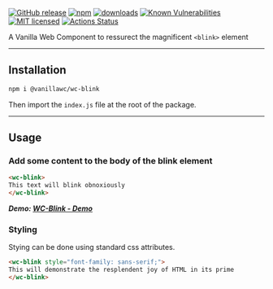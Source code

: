 [![GitHub release](https://img.shields.io/github/v/release/vanillawc/wc-blink.svg)](https://github.com/vanillawc/wc-blink/releases)
[![npm](https://badgen.net/npm/v/@vanillawc/wc-blink)](https://www.npmjs.com/package/@vanillawc/wc-blink)
[![downloads](https://badgen.net/npm/dt/@vanillawc/wc-blink)](https://www.npmjs.com/package/@vanillawc/wc-blink)
[![Known Vulnerabilities](https://snyk.io/test/npm/@vanillawc/wc-blink/badge.svg)](https://snyk.io/test/npm/@vanillawc/wc-blink)
[![MIT licensed](https://img.shields.io/badge/license-MIT-blue.svg)](https://raw.githubusercontent.com/vanillawc/wc-blink/master/LICENSE)
[![Actions Status](https://github.com/vanillawc/wc-blink/workflows/Release/badge.svg)](https://github.com/vanillawc/wc-blink/actions)

A Vanilla Web Component to ressurect the magnificent `<blink>` element

 <!-- TODO: Add video graphic here -->

-----

## Installation

```sh
npm i @vanillawc/wc-blink
```

Then import the `index.js` file at the root of the package.

-----

## Usage

### Add some content to the body of the blink element

```html
<wc-blink>
This text will blink obnoxiously
</wc-blink>
```

***Demo: [WC-Blink - Demo][]***

### Styling

Stying can be done using standard css attributes.

```html
<wc-blink style="font-family: sans-serif;">
This will demonstrate the resplendent joy of HTML in its prime
</wc-blink>
```

[WC-Blink - Demo]: https://vanillawc.github.io/wc-blink/demo/index.html